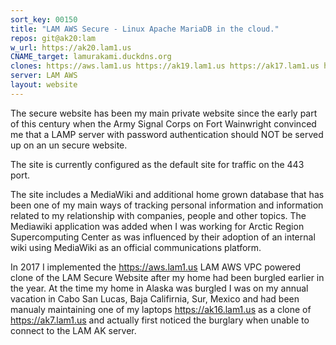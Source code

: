 ```yaml
---
sort_key: 00150
title: "LAM AWS Secure - Linux Apache MariaDB in the cloud."
repos: git@ak20:lam
w_url: https://ak20.lam1.us
CNAME_target: lamurakami.duckdns.org
clones: https://aws.lam1.us https://ak19.lam1.us https://ak17.lam1.us https://ak7.lam1.us https://lam1.duckdns.org https://lam2.duckdns.org
server: LAM AWS
layout: website
---
```


The secure website has been my main private website since the early part of this century
when the Army Signal Corps on Fort Wainwright convinced me that a LAMP server with
password authentication should NOT be served up on an un secure website.

The site is currently configured as the default site for traffic on the 443 port.

The site includes a MediaWiki and additional home grown database that has been one of my
main ways of tracking personal information and information related to my relationship
with companies, people and other topics.  The Mediawiki application was added when
I was working for Arctic Region Supercomputing Center as was influenced by their
adoption of an internal wiki using MediaWiki as an official communications platform.

In 2017 I implemented the https://aws.lam1.us LAM AWS VPC powered clone of the
LAM Secure Website after my home had been burgled earlier in the year.
At the time my home in Alaska was burgled I was on my annual vacation in
Cabo San Lucas, Baja Califirnia, Sur, Mexico and had been manualy maintaining
one of my laptops https://ak16.lam1.us as a clone of https://ak7.lam1.us
and actually first noticed the burglary when unable to connect to the LAM AK server.

